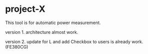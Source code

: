 project-X
=========
This tool is for automatic power measurement.

version 1. architecture almost work.

version 2. update for L and add Checkbox to users is already work.(FE380CG)
